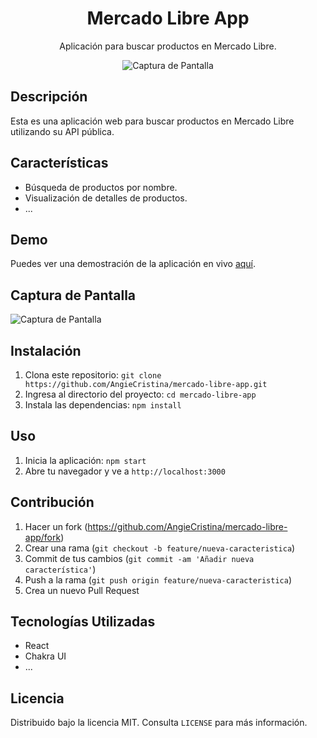 <h1 align="center">Mercado Libre App</h1>

<p align="center">
  Aplicación para buscar productos en Mercado Libre.
</p>

<p align="center">
  <img alt="Captura de Pantalla" src="URL_DE_LA_IMAGEN_DE_CAPTURA">
</p>

## Descripción

Esta es una aplicación web para buscar productos en Mercado Libre utilizando su API pública.

## Características

- Búsqueda de productos por nombre.
- Visualización de detalles de productos.
- ...

## Demo

Puedes ver una demostración de la aplicación en vivo [aquí](URL_DEL_SITIO_DEMUESTRA).

## Captura de Pantalla

![Captura de Pantalla](URL_DE_LA_IMAGEN_DE_CAPTURA)

## Instalación

1. Clona este repositorio: `git clone https://github.com/AngieCristina/mercado-libre-app.git`
2. Ingresa al directorio del proyecto: `cd mercado-libre-app`
3. Instala las dependencias: `npm install`

## Uso

1. Inicia la aplicación: `npm start`
2. Abre tu navegador y ve a `http://localhost:3000`

## Contribución

1. Hacer un fork (<https://github.com/AngieCristina/mercado-libre-app/fork>)
2. Crear una rama (`git checkout -b feature/nueva-caracteristica`)
3. Commit de tus cambios (`git commit -am 'Añadir nueva característica'`)
4. Push a la rama (`git push origin feature/nueva-caracteristica`)
5. Crea un nuevo Pull Request

## Tecnologías Utilizadas

- React
- Chakra UI
- ...

## Licencia

Distribuido bajo la licencia MIT. Consulta `LICENSE` para más información.
